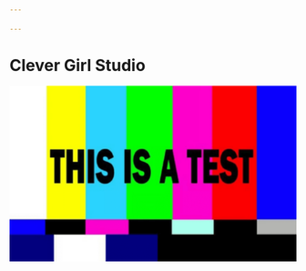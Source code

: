 ```yaml
---

---
```

# Clever Girl Studio

![](/uploads/testing.png)

<style>
  footer, .view { display: none; }
  </style>
